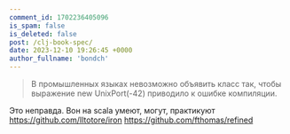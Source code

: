 ```yaml
---
comment_id: 1702236405096
is_spam: false
is_deleted: false
post: /clj-book-spec/
date: 2023-12-10 19:26:45 +0000
author_fullname: 'bondch'
---
```


> В промышленных языках невозможно объявить класс так, чтобы выражение new UnixPort(-42) приводило к ошибке компиляции.

Это неправда. Вон на scala умеют, могут, практикуют https://github.com/Iltotore/iron 
https://github.com/fthomas/refined

